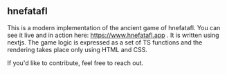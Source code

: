 ## hnefatafl

This is a modern implementation of the ancient game of hnefatafl. You can see it live and in action here: https://www.hnefatafl.app . It is written using nextjs. The game logic is expressed as a set of TS functions and the rendering takes place only using HTML and CSS.

If you'd like to contribute, feel free to reach out.